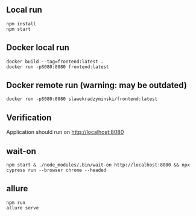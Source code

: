 ## Local run

```commandline
npm install
npm start
```

## Docker local run

```commandline
docker build --tag=frontend:latest .
docker run -p8080:8080 frontend:latest
```

## Docker remote run (warning: may be outdated)

```commandline
docker run -p8080:8080 slawekradzyminski/frontend:latest
```

## Verification

Application should run on [http://localhost:8080](http://localhost:8080)

## wait-on

```commandline
npm start & ./node_modules/.bin/wait-on http://localhost:8080 && npx cypress run --browser chrome --headed
```

## allure

```commandline
npm run
allure serve
```